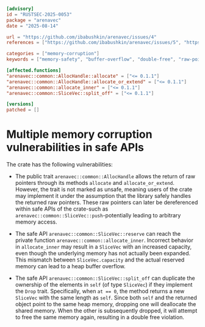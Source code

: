 ```toml
[advisory]
id = "RUSTSEC-2025-0053"
package = "arenavec"
date = "2025-08-14"

url = "https://github.com/ibabushkin/arenavec/issues/4"
references = ["https://github.com/ibabushkin/arenavec/issues/5", "https://github.com/ibabushkin/arenavec/issues/6"]

categories = ["memory-corruption"]
keywords = ["memory-safety", "buffer-overflow", "double-free", "raw-pointer"]

[affected.functions]
"arenavec::common::AllocHandle::allocate" = ["<= 0.1.1"]
"arenavec::common::AllocHandle::allocate_or_extend" = ["<= 0.1.1"]
"arenavec::common::allocate_inner" = ["<= 0.1.1"]
"arenavec::common::SliceVec::split_off" = ["<= 0.1.1"]

[versions]
patched = []
```

# Multiple memory corruption vulnerabilities in safe APIs

The crate has the following vulnerabilities:

- The public trait `arenavec::common::AllocHandle` allows the return of raw pointers through its methods `allocate` and `allocate_or_extend`. However, the trait is not marked as unsafe, meaning users of the crate may implement it under the assumption that the library safely handles the returned raw pointers. These raw pointers can later be dereferenced within safe APIs of the crate-such as `arenavec::common::SliceVec::push`-potentially leading to arbitrary memory access.

- The safe API `arenavec::common::SliceVec::reserve` can reach the private function `arenavec::common::allocate_inner`. Incorrect behavior in `allocate_inner` may result in a `SliceVec` with an increased capacity, even though the underlying memory has not actually been expanded. This mismatch between `SliceVec.capacity` and the actual reserved memory can lead to a heap buffer overflow.

- The safe API `arenavec::common::SliceVec::split_off` can duplicate the ownership of the elements in `self` (of type `SliceVec`) if they implement the `Drop` trait. Specifically, when `at == 0`, the method returns a new `SliceVec` with the same length as `self`. Since both `self` and the returned object point to the same heap memory, dropping one will deallocate the shared memory. When the other is subsequently dropped, it will attempt to free the same memory again, resulting in a double free violation.
